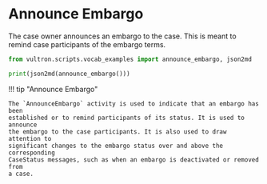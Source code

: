# Announce Embargo

The case owner announces an embargo to the case. This is meant to remind case participants of the embargo terms.

```python exec="true" idprefix=""
from vultron.scripts.vocab_examples import announce_embargo, json2md

print(json2md(announce_embargo()))
```

!!! tip "Announce Embargo"

    The `AnnounceEmbargo` activity is used to indicate that an embargo has been
    established or to remind participants of its status. It is used to announce
    the embargo to the case participants. It is also used to draw attention to
    significant changes to the embargo status over and above the corresponding 
    CaseStatus messages, such as when an embargo is deactivated or removed from
    a case.

